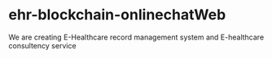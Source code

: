 # ehr-blockchain-onlinechatWeb
We are creating E-Healthcare record management system  and E-healthcare consultency service
